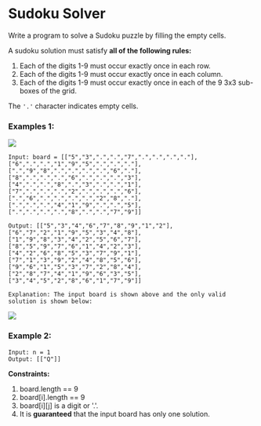 # Sudoku Solver

Write a program to solve a Sudoku puzzle by filling the empty cells.

A sudoku solution must satisfy **all of the following rules:**
1. Each of the digits 1-9 must occur exactly once in each row.
1. Each of the digits 1-9 must occur exactly once in each column.
1. Each of the digits 1-9 must occur exactly once in each of the 9 3x3 sub-boxes of the grid.

The `'.'` character indicates empty cells.

### Examples 1:
![](https://upload.wikimedia.org/wikipedia/commons/thumb/f/ff/Sudoku-by-L2G-20050714.svg/250px-Sudoku-by-L2G-20050714.svg.png)

```
Input: board = [["5","3",".",".","7",".",".",".","."],["6",".",".","1","9","5",".",".","."],[".","9","8",".",".",".",".","6","."],["8",".",".",".","6",".",".",".","3"],["4",".",".","8",".","3",".",".","1"],["7",".",".",".","2",".",".",".","6"],[".","6",".",".",".",".","2","8","."],[".",".",".","4","1","9",".",".","5"],[".",".",".",".","8",".",".","7","9"]]

Output: [["5","3","4","6","7","8","9","1","2"],["6","7","2","1","9","5","3","4","8"],["1","9","8","3","4","2","5","6","7"],["8","5","9","7","6","1","4","2","3"],["4","2","6","8","5","3","7","9","1"],["7","1","3","9","2","4","8","5","6"],["9","6","1","5","3","7","2","8","4"],["2","8","7","4","1","9","6","3","5"],["3","4","5","2","8","6","1","7","9"]]

Explanation: The input board is shown above and the only valid solution is shown below:
```
![](https://upload.wikimedia.org/wikipedia/commons/thumb/3/31/Sudoku-by-L2G-20050714_solution.svg/250px-Sudoku-by-L2G-20050714_solution.svg.png)


### Example 2:
```
Input: n = 1
Output: [["Q"]]
```

**Constraints:**

1. board.length == 9
1. board[i].length == 9
1. board[i][j] is a digit or '.'.
1. It is **guaranteed** that the input board has only one solution.